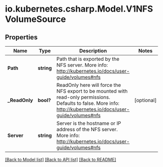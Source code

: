 # io.kubernetes.csharp.Model.V1NFSVolumeSource
## Properties

Name | Type | Description | Notes
------------ | ------------- | ------------- | -------------
**Path** | **string** | Path that is exported by the NFS server. More info: http://kubernetes.io/docs/user-guide/volumes#nfs | 
**_ReadOnly** | **bool?** | ReadOnly here will force the NFS export to be mounted with read-only permissions. Defaults to false. More info: http://kubernetes.io/docs/user-guide/volumes#nfs | [optional] 
**Server** | **string** | Server is the hostname or IP address of the NFS server. More info: http://kubernetes.io/docs/user-guide/volumes#nfs | 

[[Back to Model list]](../README.md#documentation-for-models) [[Back to API list]](../README.md#documentation-for-api-endpoints) [[Back to README]](../README.md)

